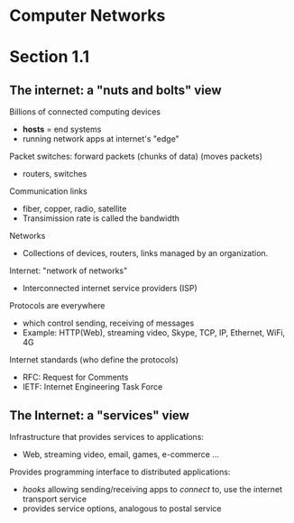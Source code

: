 # Computer Networks

# Section 1.1
## The internet: a "nuts and bolts" view

Billions of connected computing devices
* **hosts** = end systems
* running network apps at internet's "edge" 

Packet switches: forward packets (chunks of data) (moves packets)
* routers, switches

Communication links
* fiber, copper, radio, satellite
* Transimission rate is called the bandwidth

Networks
* Collections of devices, routers, links managed by an organization.

Internet: "network of networks"
* Interconnected internet service providers (ISP)

Protocols are everywhere
* which control sending, receiving of messages
* Example: HTTP(Web), streaming video, Skype, TCP, IP, Ethernet, WiFi, 4G

Internet standards (who define the protocols)
* RFC: Request for Comments
* IETF: Internet Engineering Task Force

## The Internet: a "services" view

Infrastructure that provides services to applications:
* Web, streaming video, email, games, e-commerce ...
  
Provides programming interface to distributed applications:
* *hooks* allowing sending/receiving apps to *connect* to, use the internet transport service
* provides service options, analogous to postal service  